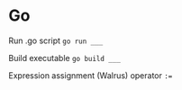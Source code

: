 # Go
Run .go script
`go run ___`

Build executable
`go build ___`

Expression assignment (Walrus) operator
`:=`